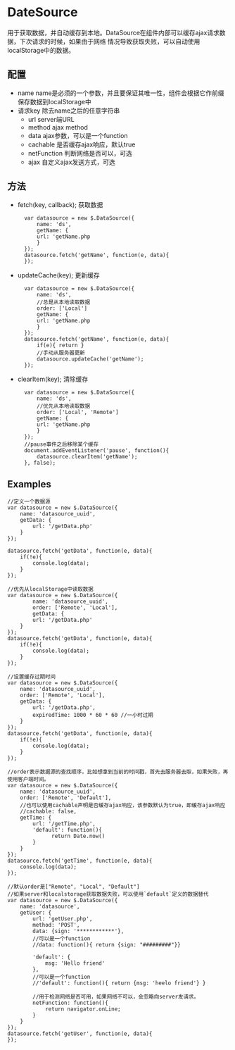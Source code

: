 # DateSource

用于获取数据，并自动缓存到本地。DataSource在组件内部可以缓存ajax请求数据，下次请求的时候，如果由于网络
情况导致获取失败，可以自动使用localStorage中的数据。


## 配置
+ name			name是必须的一个参数，并且要保证其唯一性，组件会根据它作前缀保存数据到localStorage中
+ 请求key		除去name之后的任意字符串
    - url		server端URL
    - method		ajax method
    - data		ajax参数，可以是一个function
    - cachable		是否缓存ajax响应，默认true
    - netFunction	判断网络是否可以，可选
    - ajax		自定义ajax发送方式，可选

## 方法

+ fetch(key, callback); 获取数据
	
		var datasource = new $.DataSource({
		    name: 'ds',
		    getName: {
			url: 'getName.php
		    }
		});
		datasource.fetch('getName', function(e, data){
		});

+ updateCache(key); 更新缓存
	
		var datasource = new $.DataSource({
		    name: 'ds',
		    //总是从本地读取数据
		    order: ['Local']
		    getName: {
			url: 'getName.php
		    }
		});
		datasource.fetch('getName', function(e, data){
		    if(e){ return }
		    //手动从服务器更新
		    datasource.updateCache('getName');
		});

+ clearItem(key); 清除缓存
	
		var datasource = new $.DataSource({
		    name: 'ds',
		    //优先从本地读取数据
		    order: ['Local', 'Remote']
		    getName: {
			url: 'getName.php
		    }
		});
		//pause事件之后移除某个缓存
		document.addEventListener('pause', function(){
		    datasource.clearItem('getName');
		}, false);

## Examples
	
	//定义一个数据源
	var datasource = new $.DataSource({
	    name: 'datasource_uuid',
	    getData: {
			url: '/getData.php'
	    }
	});

	datasource.fetch('getData', function(e, data){
	    if(!e){
			console.log(data);
	    }
	});

	//优先从localStorage中读取数据
	var datasource = new $.DataSource({
		    name: 'datasource_uuid',
		    order: ['Remote', 'Local'],
		    getData: {
			url: '/getData.php'
	    }
	});
	datasource.fetch('getData', function(e, data){
	    if(!e){
			console.log(data);
	    }
	});
	
	//设置缓存过期时间
	var datasource = new $.DataSource({
	    name: 'datasource_uuid',
	    order: ['Remote', 'Local'],
	    getData: {
			url: '/getData.php',
			expiredTime: 1000 * 60 * 60 //一小时过期
	    }
	});
	datasource.fetch('getData', function(e, data){
	    if(!e){
			console.log(data);
	    }
	});

	//order表示数据源的查找顺序，比如想拿到当前的时间戳，首先去服务器去取，如果失败，再使用客户端时间。
	var datasource = new $.DataSource({
	    name: 'datasource_uuid',
	    order: ['Remote', 'Default'],
	    //也可以使用cachable声明是否缓存ajax响应，该参数默认为true，即缓存ajax响应
	    //cachable: false,
	    getTime: {
			url: '/getTime.php',
			'default': function(){
			      return Date.now()
			}
	    }
	});
	datasource.fetch('getTime', function(e, data){
	    console.log(data);
	});

	//默认order是["Remote", "Local", "Default"]
	//如果server和localstorage获取数据失败，可以使用`default`定义的数据替代
	var datasource = new $.DataSource({
	    name: 'datasource',
	    getUser: {
			url: 'getUser.php',
			method: 'POST',
			data: {sign: '************'},
			//可以是一个function
			//data: function(){ return {sign: "#########"}}

			'default': {
			    msg: 'Hello friend'
			},
			//可以是一个function
			//'default': function(){ return {msg: 'heelo friend'} }

			//用于检测网络是否可用，如果网络不可以，会忽略向server发请求。
			netFunction: function(){
			    return navigator.onLine;
			}
		}
	});
	datasource.fetch('getUser', function(e, data){
	});